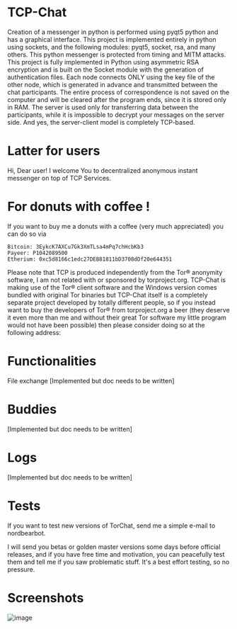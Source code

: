 # TCP-Chat
Creation of a messenger in python is performed using pyqt5 python and has a graphical interface. This project is implemented entirely in python using sockets, and the following modules: pyqt5, socket, rsa, and many others.  This python messenger is protected from timing and MITM attacks.  This project is fully implemented in Python using asymmetric RSA encryption and is built on the Socket module with the generation of authentication files. Each node connects ONLY using the key file of the other node, which is generated in advance and transmitted between the chat participants. The entire process of correspondence is not saved on the computer and will be cleared after the program ends, since it is stored only in RAM.  The server is used only for transferring data between the participants, while it is impossible to decrypt your messages on the server side. And yes, the server-client model is completely TCP-based.

# Latter for users 
Hi, Dear user! I welcome You to decentralized anonymous instant messenger on top of TCP Services.

# For donuts with coffee !
If you want to buy me a donuts with a coffee (very much appreciated) you can do so via

    Bitcoin: 3EykcK7AXCu7Gk3XmTLsa4mPq7chHcbKb3
    Payeer: P1042089500
    Etherium: 0xc5d8166c1edc27DEB81811bD3708dDf20e644351
    
Please note that TCP is produced independently from the Tor® anonymity software, I am not related with or sponsored by torproject.org. TCP-Chat is making use of the Tor® client software and the Windows version comes bundled with original Tor binaries but TCP-Chat itself is a completely separate project developed by totally different people, so if you instead want to buy the developers of Tor® from torproject.org a beer (they deserve it even more than me and without their great Tor software my little program would not have been possible) then please consider doing so at the following address:


# Functionalities
File exchange
[Implemented but doc needs to be written]

# Buddies
[Implemented but doc needs to be written]

# Logs
[Implemented but doc needs to be written]

# Tests
If you want to test new versions of TorChat, send me a simple e-mail to nordbearbot.

I will send you betas or golden master versions some days before official releases, and if you have free time and motivation, you can peacefully test them and tell me if you saw problematic stuff. It's a best effort testing, so no pressure.


# Screenshots
![image](https://user-images.githubusercontent.com/85753549/132133438-5e85dcc9-cd42-48b7-a088-c2e3518aa452.png)

